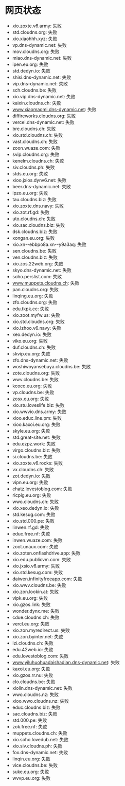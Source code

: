 # 网页状态
- xio.zoxte.v6.army: 失败
- std.cloudns.org: 失败
- xio.xiaohhh.xyz: 失败
- vp.dns-dynamic.net: 失败
- mov.cloudns.org: 失败
- miao.dns-dynamic.net: 失败
- ipen.eu.org: 失败
- std.dedyn.io: 失败
- shisi.dns-dynamic.net: 失败
- vip.dns-dynamic.net: 失败
- sch.cloudns.be: 失败
- xio.vip.dns-dynamic.net: 失败
- kaixin.cloudns.ch: 失败
- www.xiaomaomi.dns-dynamic.net: 失败
- diffireworks.cloudns.org: 失败
- vercel.dns-dynamic.net: 失败
- bre.cloudns.ch: 失败
- xio.std.cloudns.ch: 失败
- vast.cloudns.ch: 失败
- zoon.wuaze.com: 失败
- svip.cloudns.org: 失败
- kenelm.cloudns.ch: 失败
- siv.cloudns.ph: 失败
- stds.eu.org: 失败
- xioo.jxios.dynv6.net: 失败
- beer.dns-dynamic.net: 失败
- ipzo.eu.org: 失败
- tau.cloudns.biz: 失败
- xio.zoxte.dns.navy: 失败
- xio.zot.rf.gd: 失败
- uto.cloudns.ch: 失败
- xio.sac.cloudns.biz: 失败
- dsk.cloudns.biz: 失败
- xongan.eu.org: 失败
- xio.xn--ebbpo8a.xn--y9a3aq: 失败
- sen.cloudns.be: 失败
- ven.cloudns.biz: 失败
- xio.zos.22web.org: 失败
- skyo.dns-dynamic.net: 失败
- soho.perslist.com: 失败
- www.muppets.cloudns.ch: 失败
- pan.cloudns.org: 失败
- linqing.eu.org: 失败
- zfo.cloudns.org: 失败
- edu.tkpk.cc: 失败
- xio.zoot.myfw.us: 失败
- xio.std.cloudns.org: 失败
- xio.lzhoo.v6.navy: 失败
- xeo.dedyn.io: 失败
- viko.eu.org: 失败
- duf.cloudns.ch: 失败
- skvip.eu.org: 失败
- zfo.dns-dynamic.net: 失败
- woshiwoyansebuya.cloudns.be: 失败
- zote.cloudns.org: 失败
- wwv.cloudns.be: 失败
- kcoco.eu.org: 失败
- vp.cloudns.be: 失败
- zosx.eu.org: 失败
- xio.stu.loveslife.biz: 失败
- xio.wwvio.dns.army: 失败
- xioo.educ.line.pm: 失败
- xioo.kaxoi.eu.org: 失败
- skyle.eu.org: 失败
- std.great-site.net: 失败
- edu.ezpz.work: 失败
- virgo.cloudns.biz: 失败
- si.cloudns.be: 失败
- xio.zoxte.v6.rocks: 失败
- vx.cloudns.ch: 失败
- zot.dedyn.io: 失败
- vipn.eu.org: 失败
- chatz.lovestoblog.com: 失败
- ricpig.eu.org: 失败
- wwo.cloudns.ch: 失败
- xio.xeo.dedyn.io: 失败
- std.kesug.com: 失败
- xio.std.000.pe: 失败
- linwen.rf.gd: 失败
- educ.free.nf: 失败
- inwen.wuaze.com: 失败
- zoot.unaux.com: 失败
- xio.zoten.onflashdrive.app: 失败
- xio.edu.publicvm.com: 失败
- xio.jxsio.v6.army: 失败
- xio.std.kesug.com: 失败
- daiwen.infinityfreeapp.com: 失败
- xio.wwv.cloudns.be: 失败
- xio.zon.lookin.at: 失败
- vipk.eu.org: 失败
- xio.gzos.link: 失败
- wonder.dynx.me: 失败
- cdue.cloudns.ch: 失败
- vercl.eu.org: 失败
- xio.zon.myredirect.us: 失败
- xio.zon.byinter.net: 失败
- lzi.cloudns.ch: 失败
- edu.42web.io: 失败
- edu.lovestoblog.com: 失败
- www.yiluhuohuadaishadian.dns-dynamic.net: 失败
- kaxoi.eu.org: 失败
- xio.gzos.rr.nu: 失败
- clo.cloudns.be: 失败
- xiolin.dns-dynamic.net: 失败
- wwo.cloudns.nz: 失败
- xioo.wwo.cloudns.nz: 失败
- educ.cloudns.biz: 失败
- sac.cloudns.biz: 失败
- std.000.pe: 失败
- zok.free.nf: 失败
- muppets.cloudns.ch: 失败
- xio.soho.lovedub.net: 失败
- xio.siv.cloudns.ph: 失败
- fox.dns-dynamic.net: 失败
- linqin.eu.org: 失败
- vice.cloudns.be: 失败
- suke.eu.org: 失败
- wvvp.eu.org: 失败
